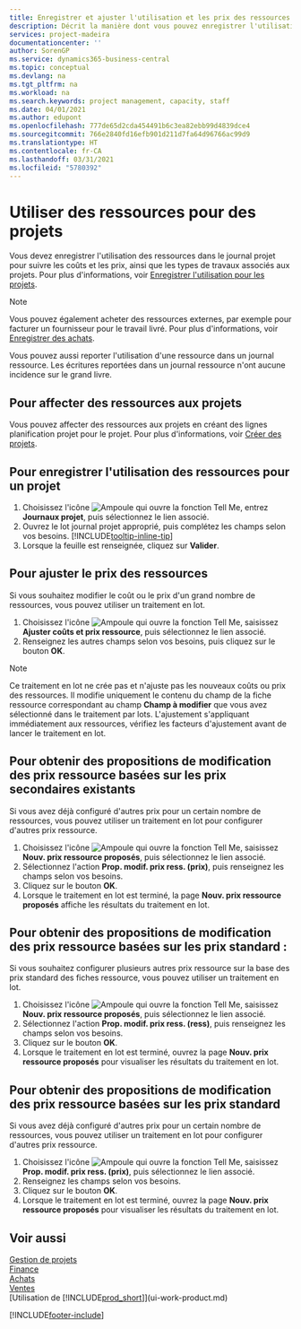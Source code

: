 ```yaml
---
title: Enregistrer et ajuster l'utilisation et les prix des ressources| Microsoft Docs
description: Décrit la manière dont vous pouvez enregistrer l'utilisation ou la consommation ressource associée à un projet, de garder la trace et de gérer les coûts, les prix, ainsi que les types de travaux.
services: project-madeira
documentationcenter: ''
author: SorenGP
ms.service: dynamics365-business-central
ms.topic: conceptual
ms.devlang: na
ms.tgt_pltfrm: na
ms.workload: na
ms.search.keywords: project management, capacity, staff
ms.date: 04/01/2021
ms.author: edupont
ms.openlocfilehash: 777de65d2cda454491b6c3ea82ebb99d4839dce4
ms.sourcegitcommit: 766e2840fd16efb901d211d7fa64d96766ac99d9
ms.translationtype: HT
ms.contentlocale: fr-CA
ms.lasthandoff: 03/31/2021
ms.locfileid: "5780392"
---
```

# <a name="use-resources-for-jobs"></a>Utiliser des ressources pour des projets
Vous devez enregistrer l'utilisation des ressources dans le journal projet pour suivre les coûts et les prix, ainsi que les types de travaux associés aux projets. Pour plus d'informations, voir [Enregistrer l'utilisation pour les projets](projects-how-record-job-usage.md).

> [!NOTE]
> Vous pouvez également acheter des ressources externes, par exemple pour facturer un fournisseur pour le travail livré. Pour plus d'informations, voir [Enregistrer des achats](purchasing-how-record-purchases.md).

Vous pouvez aussi reporter l'utilisation d'une ressource dans un journal ressource. Les écritures reportées dans un journal ressource n'ont aucune incidence sur le grand livre.

## <a name="to-assign-resources-to-jobs"></a>Pour affecter des ressources aux projets
Vous pouvez affecter des ressources aux projets en créant des lignes planification projet pour le projet. Pour plus d'informations, voir [Créer des projets](projects-how-create-jobs.md).

## <a name="to-record-resource-usage-for-a-job"></a>Pour enregistrer l'utilisation des ressources pour un projet
1. Choisissez l'icône ![Ampoule qui ouvre la fonction Tell Me](media/ui-search/search_small.png "Dites-moi ce que vous voulez faire"), entrez **Journaux projet**, puis sélectionnez le lien associé.
2. Ouvrez le lot journal projet approprié, puis complétez les champs selon vos besoins. [!INCLUDE[tooltip-inline-tip](includes/tooltip-inline-tip_md.md)]
3. Lorsque la feuille est renseignée, cliquez sur **Valider**.

## <a name="to-adjust-resource-prices"></a>Pour ajuster le prix des ressources
Si vous souhaitez modifier le coût ou le prix d'un grand nombre de ressources, vous pouvez utiliser un traitement en lot.  

1. Choisissez l'icône ![Ampoule qui ouvre la fonction Tell Me](media/ui-search/search_small.png "Dites-moi ce que vous voulez faire"), saisissez **Ajuster coûts et prix ressource**, puis sélectionnez le lien associé.
2. Renseignez les autres champs selon vos besoins, puis cliquez sur le bouton **OK**.

> [!NOTE]  
>   Ce traitement en lot ne crée pas et n'ajuste pas les nouveaux coûts ou prix des ressources. Il modifie uniquement le contenu du champ de la fiche ressource correspondant au champ **Champ à modifier** que vous avez sélectionné dans le traitement par lots. L'ajustement s'appliquant immédiatement aux ressources, vérifiez les facteurs d'ajustement avant de lancer le traitement en lot.

## <a name="to-get-resource-price-change-suggestions-based-on-existing-alternate-prices"></a>Pour obtenir des propositions de modification des prix ressource basées sur les prix secondaires existants
Si vous avez déjà configuré d'autres prix pour un certain nombre de ressources, vous pouvez utiliser un traitement en lot pour configurer d'autres prix ressource.

1. Choisissez l'icône ![Ampoule qui ouvre la fonction Tell Me](media/ui-search/search_small.png "Dites-moi ce que vous voulez faire"), saisissez **Nouv. prix ressource proposés**, puis sélectionnez le lien associé.
2. Sélectionnez l'action **Prop. modif. prix ress. (prix)**, puis renseignez les champs selon vos besoins.
3. Cliquez sur le bouton **OK**.  
4. Lorsque le traitement en lot est terminé, la page **Nouv. prix ressource proposés** affiche les résultats du traitement en lot.

## <a name="to-get-resource-price-change-suggestions-based-on-standard-prices"></a>Pour obtenir des propositions de modification des prix ressource basées sur les prix standard :
Si vous souhaitez configurer plusieurs autres prix ressource sur la base des prix standard des fiches ressource, vous pouvez utiliser un traitement en lot.  

1. Choisissez l'icône ![Ampoule qui ouvre la fonction Tell Me](media/ui-search/search_small.png "Dites-moi ce que vous voulez faire"), saisissez **Nouv. prix ressource proposés**, puis sélectionnez le lien associé.
2. Sélectionnez l'action **Prop. modif. prix ress. (ress)**, puis renseignez les champs selon vos besoins.  
3. Cliquez sur le bouton **OK**.  
4. Lorsque le traitement en lot est terminé, ouvrez la page **Nouv. prix ressource proposés** pour visualiser les résultats du traitement en lot.

## <a name="to-get-resource-price-change-suggestions-based-on-alternate-prices"></a>Pour obtenir des propositions de modification des prix ressource basées sur les prix standard
Si vous avez déjà configuré d'autres prix pour un certain nombre de ressources, vous pouvez utiliser un traitement en lot pour configurer d'autres prix ressource.

1. Choisissez l'icône ![Ampoule qui ouvre la fonction Tell Me](media/ui-search/search_small.png "Dites-moi ce que vous voulez faire"), saisissez **Prop. modif. prix ress. (prix)**, puis sélectionnez le lien associé.  
2. Renseignez les champs selon vos besoins.
3. Cliquez sur le bouton **OK**.  
4. Lorsque le traitement en lot est terminé, ouvrez la page **Nouv. prix ressource proposés** pour visualiser les résultats du traitement en lot.

## <a name="see-also"></a>Voir aussi
[Gestion de projets](projects-manage-projects.md)  
[Finance](finance.md)  
[Achats](purchasing-manage-purchasing.md)         
[Ventes](sales-manage-sales.md)     
[Utilisation de [!INCLUDE[prod_short](includes/prod_short.md)]](ui-work-product.md)  


[!INCLUDE[footer-include](includes/footer-banner.md)]